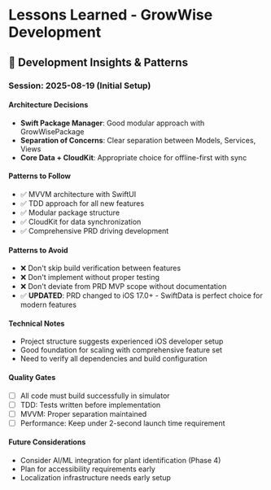 # Lessons Learned - GrowWise Development

## 🧠 Development Insights & Patterns

### Session: 2025-08-19 (Initial Setup)

#### Architecture Decisions
- **Swift Package Manager**: Good modular approach with GrowWisePackage
- **Separation of Concerns**: Clear separation between Models, Services, Views
- **Core Data + CloudKit**: Appropriate choice for offline-first with sync

#### Patterns to Follow
- ✅ MVVM architecture with SwiftUI
- ✅ TDD approach for all new features
- ✅ Modular package structure
- ✅ CloudKit for data synchronization
- ✅ Comprehensive PRD driving development

#### Patterns to Avoid
- ❌ Don't skip build verification between features
- ❌ Don't implement without proper testing  
- ❌ Don't deviate from PRD MVP scope without documentation
- ✅ **UPDATED**: PRD changed to iOS 17.0+ - SwiftData is perfect choice for modern features

#### Technical Notes
- Project structure suggests experienced iOS developer setup
- Good foundation for scaling with comprehensive feature set
- Need to verify all dependencies and build configuration

#### Quality Gates
- [ ] All code must build successfully in simulator
- [ ] TDD: Tests written before implementation
- [ ] MVVM: Proper separation maintained
- [ ] Performance: Keep under 2-second launch time requirement

#### Future Considerations
- Consider AI/ML integration for plant identification (Phase 4)
- Plan for accessibility requirements early
- Localization infrastructure needs early setup